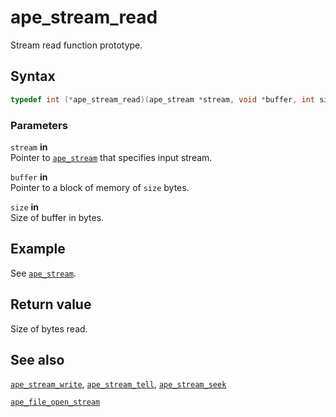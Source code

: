 # ape_stream_read

Stream read function prototype.

## Syntax

```c
typedef int (*ape_stream_read)(ape_stream *stream, void *buffer, int size);
```

### Parameters

`stream` **in**  
Pointer to [`ape_stream`](ape_stream_s.md) that specifies input stream.

`buffer` **in**  
Pointer to a block of memory of `size` bytes.

`size` **in**  
Size of buffer in bytes.

## Example

See [`ape_stream`](ape_stream_s.md).

## Return value

Size of bytes read.

## See also

[`ape_stream_write`](ape_stream_write.md), [`ape_stream_tell`](ape_stream_tell.md), [`ape_stream_seek`](ape_stream_seek.md)

[`ape_file_open_stream`](ape_file_open_stream.md)
